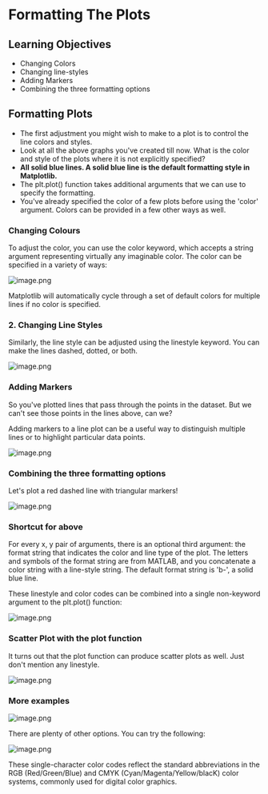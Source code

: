 # Formatting The Plots

## Learning Objectives

* Changing Colors
* Changing line-styles
* Adding Markers
* Combining the three formatting options



## Formatting Plots

* The first adjustment you might wish to make to a plot is to control the line colors and styles.
* Look at all the above graphs you've created till now. What is the color and style of the plots where it is not explicitly specified? 
* **All solid blue lines. A solid blue line is the default formatting style in Matplotlib.**
* The plt.plot() function takes additional arguments that we can use to specify the formatting.
* You've already specified the color of a few plots before using the 'color' argument. Colors can be provided in a few other ways as well.




### Changing Colours

To adjust the color, you can use the color keyword, which accepts a string argument representing virtually any imaginable color. The color can be specified in a variety of ways:








![image.png](https://dphi-live.s3.amazonaws.com/media_uploads/image_88a9a060d53c495e887a31e0d6628864.png)





Matplotlib will automatically cycle through a set of default colors for multiple lines if no color is specified.

### 2. Changing Line Styles

Similarly, the line style can be adjusted using the linestyle keyword. You can make the lines dashed, dotted, or both.










![image.png](https://dphi-live.s3.amazonaws.com/media_uploads/image_9e2c19d4ba644698b3df5fb039b78f97.png)









### Adding Markers

So you've plotted lines that pass through the points in the dataset. But we can't see those points in the lines above, can we?

Adding markers to a line plot can be a useful way to distinguish multiple lines or to highlight particular data points. 








![image.png](https://dphi-live.s3.amazonaws.com/media_uploads/image_013e7414bdf64f49a080556245c59dff.png)










### Combining the three formatting options

Let's plot a red dashed line with triangular markers!







![image.png](https://dphi-live.s3.amazonaws.com/media_uploads/image_e58bf3283b6d468192323235a4133e3d.png)







### Shortcut for above

For every x, y pair of arguments, there is an optional third argument: the format string that indicates the color and line type of the plot. The letters and symbols of the format string are from MATLAB, and you concatenate a color string with a line-style string. The default format string is 'b-', a solid blue line.

These linestyle and color codes can be combined into a single non-keyword argument to the plt.plot() function:







![image.png](https://dphi-live.s3.amazonaws.com/media_uploads/image_6f3c5692d1ed45b4ad04eb173d67af0a.png)





### Scatter Plot with the plot function

It turns out that the plot function can produce scatter plots as well. Just don't mention any linestyle.










![image.png](https://dphi-live.s3.amazonaws.com/media_uploads/image_d2704d105f364dab9c4a1415b71e6d3f.png)







### More examples








![image.png](https://dphi-live.s3.amazonaws.com/media_uploads/image_88268dc41f12444d9d0f2115aa91759c.png)






There are plenty of other options. You can try the following:

![image.png](https://dphi-live.s3.amazonaws.com/media_uploads/image_e7e48c75e6ec47928ca61a101db6a7de.png)

These single-character color codes reflect the standard abbreviations in the RGB (Red/Green/Blue) and CMYK (Cyan/Magenta/Yellow/blacK) color systems, commonly used for digital color graphics.